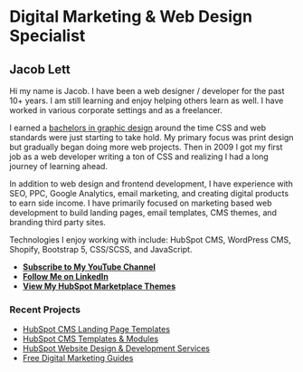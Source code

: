 # Digital Marketing & Web Design Specialist
## Jacob Lett

Hi my name is Jacob. I have been a web designer / developer for the past 10+ years. I am still learning and enjoy helping others learn as well. I have worked in various corporate settings and as a freelancer.

I earned a [bachelors in graphic design](https://bootstrapcreative.com/about/?utm_source=github-profile) around the time CSS and web standards were just starting to take hold. My primary focus was print design but gradually began doing more web projects. Then in 2009 I got my first job as a web developer writing a ton of CSS and realizing I had a long journey of learning ahead.

In addition to web design and frontend development, I have experience with SEO, PPC, Google Analytics, email marketing, and creating digital products to earn side income. I have primarily focused on marketing based web development to build landing pages, email templates, CMS themes, and branding third party sites.

Technologies I enjoy working with include: HubSpot CMS, WordPress CMS, Shopify, Bootstrap 5, CSS/SCSS, and JavaScript.

- [**Subscribe to My YouTube Channel**](https://www.youtube.com/c/Bootstrapcreative)
- [**Follow Me on LinkedIn**](https://www.linkedin.com/in/jacoblett/)
- [**View My HubSpot Marketplace Themes**]([https://www.linkedin.com/in/jacoblett/](https://bootstrapcreative.com/shop/))

### Recent Projects
- [HubSpot CMS Landing Page Templates](https://bootstrapcreative.com/product-category/hubspot-landing-page-templates/?utm_source=github-profile)
- [HubSpot CMS Templates & Modules](https://bootstrapcreative.com/product-category/hubspot-themes/?utm_source=github-profile)
- [HubSpot Website Design & Development Services](https://bootstrapcreative.com/services/?utm_source=github-profile)
- [Free Digital Marketing Guides](https://bootstrapcreative.com/free-guides/?utm_source=github-profile)
